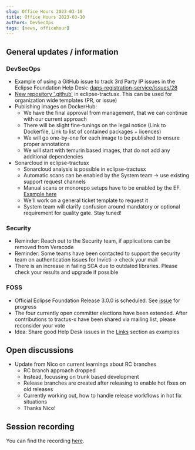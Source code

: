 ```yaml
---
slug: Office Hours 2023-03-10
title: Office Hours 2023-03-10
authors: DevSecOps
tags: [news, officehour]
---
```


## General updates / information

### DevSecOps

- Example of using a GitHub issue to track 3rd Party IP issues in the Eclipse Foundation Help Desk: [daps-registration-service/issues/28](https://github.com/eclipse-tractusx/daps-registration-service/issues/28)
- [New repository '.github'](https://github.com/eclipse-tractusx/.github) in eclipse-tractusx. This can be used for organization wide templates (PR, or issue)
- Publishing images on DockerHub:
  - We have the final approval from management, that we can continue with our current approach
  - There will be slight fine-tunings on the legal notice (Link to Dockerfile, Link to list of contained packages + licences)
  - We will go one-by-one for each image to be published to ensure proper annotations
  - We will start with temurin based images, that do not add any additional dependencies
- Sonarcloud in eclipse-tractusx
  - Sonarcloud analysis is possible in eclipse-tractusx
  - Automatic scans can be enabled by the System team -> use existing support request channels
  - Manual scans or monorepo setups have to be enabled by the EF. [Example here](https://gitlab.eclipse.org/eclipsefdn/helpdesk/-/issues/2810#note_1092963)
  - We'll work on a general ticket template to request it
  - System team will clarify confusion around mandatory or optional requirement for quality gate. Stay tuned!

### Security

- Reminder: Reach out to the Security team, if applications can be removed from Veracode
- Reminder: Some teams have been contacted to support the security team on authentication issues for Invicti -> check your mail
- There is an increase in failing SCA due to outdated libraries. Please check your results and upgrade if possible

### FOSS

- Official Eclipse Foundation Release 3.0.0 is scheduled. See [issue](https://gitlab.eclipse.org/eclipsefdn/emo-team/emo/-/issues/465) for progress
- The four currently open committer elections have been extended. After contributions to tractus-x have been shared via mailing list, please reconsider your vote
- Idea: Share good Help Desk issues in the [Links](https://eclipse-tractusx.github.io/docs/oss/links) section as examples

## Open discussions

- Update from Nico on current learnings about RC branches
  - RC branch approach dropped
  - Instead, focussing on trunk based development
  - Release branches are created after releasing to enable hot fixes on old releases
  - Currently working out, how to handle release workflows in hot fix situations
  - Thanks Nico!

## Session recording

You can find the recording [here](https://bcgcatenax.sharepoint.com/sites/CommunitiesofPractises/_layouts/15/stream.aspx?id=%2Fsites%2FCommunitiesofPractises%2FShared%20Documents%2FCX%2DCoP%20DevSecOps%2FOffice%5FHours%5FRegular%5FRecordings%2FCXDevSecOps%20Office%20Hours%2D20230317%5F130206%2DMeeting%20Recording%2Emp4).
